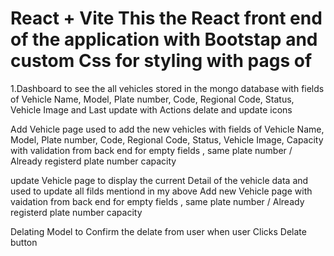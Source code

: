 # React + Vite This the React front end of the application with Bootstap and custom Css for styling with pags of


1.Dashboard to see the all vehicles stored in the mongo database with fields of Vehicle Name, Model, Plate number, Code, Regional Code, Status, Vehicle Image and Last update with Actions delate and update icons

Add Vehicle page used to add the new vehicles with fields of Vehicle Name, Model, Plate number, Code, Regional Code, Status, Vehicle Image, Capacity with validation from back end for empty fields , same plate number / Already registerd plate number capacity

update Vehicle page to display the current Detail of the vehicle data and used to update all filds mentiond in my above Add new Vehicle page with vaidation from back end for empty fields , same plate number / Already registerd plate number capacity

Delating Model to Confirm the delate from user when user Clicks Delate button
